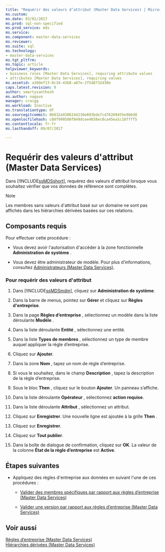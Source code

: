 ```yaml
---
title: "Requérir des valeurs d’attribut (Master Data Services) | Microsoft Docs"
ms.custom: 
ms.date: 03/01/2017
ms.prod: sql-non-specified
ms.prod_service: mds
ms.service: 
ms.component: master-data-services
ms.reviewer: 
ms.suite: sql
ms.technology:
- master-data-services
ms.tgt_pltfrm: 
ms.topic: article
helpviewer_keywords:
- business rules [Master Data Services], requiring attribute values
- attributes [Master Data Services], requiring values
ms.assetid: a360ef13-0c34-43b8-a87e-2f5d8732d30e
caps.latest.revision: 9
author: smartysanthosh
ms.author: nagavo
manager: craigg
ms.workload: Inactive
ms.translationtype: HT
ms.sourcegitcommit: 0b832a9306244210e693bde7c476269455e9b6d8
ms.openlocfilehash: c80f990580f849dcee4038ec0ca45ea1c18ffff5
ms.contentlocale: fr-fr
ms.lasthandoff: 09/07/2017

---
```

# <a name="require-attribute-values-master-data-services"></a>Requérir des valeurs d'attribut (Master Data Services)
  Dans [!INCLUDE[ssMDSshort](../includes/ssmdsshort-md.md)], requérez des valeurs d'attribut lorsque vous souhaitez vérifier que vos données de référence sont complètes.  
  
> [!NOTE]  
>  Les membres sans valeurs d'attribut basé sur un domaine ne sont pas affichés dans les hiérarchies dérivées basées sur ces relations.  
  
## <a name="prerequisites"></a>Composants requis  
 Pour effectuer cette procédure :  
  
-   Vous devez avoir l'autorisation d'accéder à la zone fonctionnelle **Administration de système** .  
  
-   Vous devez être administrateur de modèle. Pour plus d’informations, consultez [Administrateurs &#40;Master Data Services&#41;](../master-data-services/administrators-master-data-services.md).  
  
### <a name="to-require-attribute-values"></a>Pour requérir des valeurs d'attribut  
  
1.  Dans [!INCLUDE[ssMDSmdm](../includes/ssmdsmdm-md.md)], cliquez sur **Administration de système**.  
  
2.  Dans la barre de menus, pointez sur **Gérer** et cliquez sur **Règles d'entreprise**.  
  
3.  Dans la page **Règles d’entreprise** , sélectionnez un modèle dans la liste déroulante **Modèle** .  
  
4.  Dans la liste déroulante **Entité** , sélectionnez une entité.  
  
5.  Dans la liste **Types de membres** , sélectionnez un type de membre auquel appliquer la règle d’entreprise.  
  
6.  Cliquez sur **Ajouter**.  
  
7.  Dans la zone **Nom** , tapez un nom de règle d’entreprise.  
  
8.  Si vous le souhaitez, dans le champ **Description** , tapez la description de la règle d’entreprise.  
  
9. Sous le bloc **Then** , cliquez sur le bouton **Ajouter**. Un panneau s’affiche.  
  
10. Dans la liste déroulante **Opérateur** , sélectionnez **action requise**.  
  
11. Dans la liste déroulante **Attribut** , sélectionnez un attribut.  
  
12. Cliquez sur **Enregistrer**. Une nouvelle ligne est ajoutée à la grille **Then** .  
  
13. Cliquez sur **Enregistrer**.  
  
14. Cliquez sur **Tout publier**.  
  
15. Dans la boîte de dialogue de confirmation, cliquez sur **OK**. La valeur de la colonne **État de la règle d’entreprise** est **Active**.  
  
## <a name="next-steps"></a>Étapes suivantes  
  
-   Appliquez des règles d'entreprise aux données en suivant l'une de ces procédures :  
  
    -   [Valider des membres spécifiques par rapport aux règles d’entreprise &#40;Master Data Services&#41;](../master-data-services/validate-specific-members-against-business-rules-master-data-services.md)  
  
    -   [Valider une version par rapport aux règles d’entreprise &#40;Master Data Services&#41;](../master-data-services/validate-a-version-against-business-rules-master-data-services.md)  
  
## <a name="see-also"></a>Voir aussi  
 [Règles d’entreprise &#40;Master Data Services&#41;](../master-data-services/business-rules-master-data-services.md)   
 [Hiérarchies dérivées &#40;Master Data Services&#41;](../master-data-services/derived-hierarchies-master-data-services.md)  
  
  

